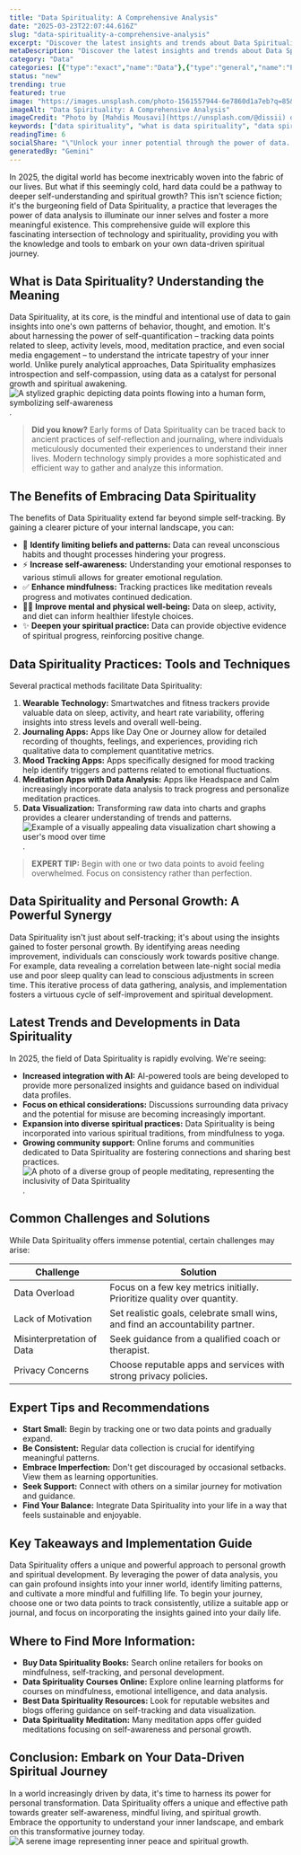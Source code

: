 ```yaml
---
title: "Data Spirituality: A Comprehensive Analysis"
date: "2025-03-23T22:07:44.616Z"
slug: "data-spirituality-a-comprehensive-analysis"
excerpt: "Discover the latest insights and trends about Data Spirituality. This comprehensive guide covers everything you need to know about Data Spirituality in 2025."
metaDescription: "Discover the latest insights and trends about Data Spirituality. This comprehensive guide covers everything you need to know about Data Spirituality in 202..."
category: "Data"
categories: [{"type":"exact","name":"Data"},{"type":"general","name":"Philosophy"},{"type":"medium","name":"Cognitive Science"},{"type":"specific","name":"Mindfulness Practices"},{"type":"niche","name":"Contemplative Computing"}]
status: "new"
trending: true
featured: true
image: "https://images.unsplash.com/photo-1561557944-6e7860d1a7eb?q=85&w=1200&fit=max&fm=webp&auto=compress"
imageAlt: "Data Spirituality: A Comprehensive Analysis"
imageCredit: "Photo by [Mahdis Mousavi](https://unsplash.com/@dissii) on Unsplash"
keywords: ["data spirituality", "what is data spirituality", "data spirituality meaning", "data spirituality benefits", "data spirituality practices", "buy data spirituality books", "data spirituality meditation", "data spirituality courses online", "data spirituality and personal growth", "best data spirituality resources"]
readingTime: 6
socialShare: "\"Unlock your inner potential through the power of data. Data Spirituality isn't just about numbers; it's about using insights to cultivate a more meaningful life.\""
generatedBy: "Gemini"
---
```




In 2025, the digital world has become inextricably woven into the fabric of our lives.  But what if this seemingly cold, hard data could be a pathway to deeper self-understanding and spiritual growth?  This isn't science fiction; it's the burgeoning field of Data Spirituality, a practice that leverages the power of data analysis to illuminate our inner selves and foster a more meaningful existence. This comprehensive guide will explore this fascinating intersection of technology and spirituality, providing you with the knowledge and tools to embark on your own data-driven spiritual journey.

## What is Data Spirituality?  Understanding the Meaning

Data Spirituality, at its core, is the mindful and intentional use of data to gain insights into one's own patterns of behavior, thought, and emotion.  It's about harnessing the power of self-quantification – tracking data points related to sleep, activity levels, mood, meditation practice, and even social media engagement – to understand the intricate tapestry of your inner world.  Unlike purely analytical approaches, Data Spirituality emphasizes introspection and self-compassion, using data as a catalyst for personal growth and spiritual awakening.  ![A stylized graphic depicting data points flowing into a human form, symbolizing self-awareness](https://images.unsplash.com/photo-1581090700227-1e37b190418e?q=85&w=1200&fit=max&fm=webp&auto=compress).

> **Did you know?**  Early forms of Data Spirituality can be traced back to ancient practices of self-reflection and journaling, where individuals meticulously documented their experiences to understand their inner lives.  Modern technology simply provides a more sophisticated and efficient way to gather and analyze this information.

## The Benefits of Embracing Data Spirituality

The benefits of Data Spirituality extend far beyond simple self-tracking. By gaining a clearer picture of your internal landscape, you can:

* 🔑 **Identify limiting beliefs and patterns:** Data can reveal unconscious habits and thought processes hindering your progress.
* ⚡ **Increase self-awareness:**  Understanding your emotional responses to various stimuli allows for greater emotional regulation.
* ✅ **Enhance mindfulness:**  Tracking practices like meditation reveals progress and motivates continued dedication.
* 🧘‍♀️ **Improve mental and physical well-being:** Data on sleep, activity, and diet can inform healthier lifestyle choices.
* ✨ **Deepen your spiritual practice:**  Data can provide objective evidence of spiritual progress, reinforcing positive change.

## Data Spirituality Practices: Tools and Techniques

Several practical methods facilitate Data Spirituality:

1. **Wearable Technology:** Smartwatches and fitness trackers provide valuable data on sleep, activity, and heart rate variability, offering insights into stress levels and overall well-being.
2. **Journaling Apps:** Apps like Day One or Journey allow for detailed recording of thoughts, feelings, and experiences, providing rich qualitative data to complement quantitative metrics.
3. **Mood Tracking Apps:**  Apps specifically designed for mood tracking help identify triggers and patterns related to emotional fluctuations.
4. **Meditation Apps with Data Analysis:**  Apps like Headspace and Calm increasingly incorporate data analysis to track progress and personalize meditation practices.
5. **Data Visualization:** Transforming raw data into charts and graphs provides a clearer understanding of trends and patterns. ![Example of a visually appealing data visualization chart showing a user's mood over time](https://images.unsplash.com/photo-1561557944-6e7860d1a7eb?q=85&w=1200&fit=max&fm=webp&auto=compress).

> **EXPERT TIP:**  Begin with one or two data points to avoid feeling overwhelmed.  Focus on consistency rather than perfection.

## Data Spirituality and Personal Growth: A Powerful Synergy

Data Spirituality isn't just about self-tracking; it's about using the insights gained to foster personal growth.  By identifying areas needing improvement, individuals can consciously work towards positive change.  For example, data revealing a correlation between late-night social media use and poor sleep quality can lead to conscious adjustments in screen time.  This iterative process of data gathering, analysis, and implementation fosters a virtuous cycle of self-improvement and spiritual development.

## Latest Trends and Developments in Data Spirituality

In 2025, the field of Data Spirituality is rapidly evolving.  We're seeing:

* **Increased integration with AI:** AI-powered tools are being developed to provide more personalized insights and guidance based on individual data profiles.
* **Focus on ethical considerations:**  Discussions surrounding data privacy and the potential for misuse are becoming increasingly important.
* **Expansion into diverse spiritual practices:**  Data Spirituality is being incorporated into various spiritual traditions, from mindfulness to yoga.
* **Growing community support:**  Online forums and communities dedicated to Data Spirituality are fostering connections and sharing best practices. ![A photo of a diverse group of people meditating, representing the inclusivity of Data Spirituality](https://images.unsplash.com/photo-1526628953301-3e589a6a8b74?q=85&w=1200&fit=max&fm=webp&auto=compress).

## Common Challenges and Solutions

While Data Spirituality offers immense potential, certain challenges may arise:

| Challenge                     | Solution                                                                     |
|------------------------------|-----------------------------------------------------------------------------|
| Data Overload                  | Focus on a few key metrics initially. Prioritize quality over quantity.      |
| Lack of Motivation            | Set realistic goals, celebrate small wins, and find an accountability partner. |
| Misinterpretation of Data     | Seek guidance from a qualified coach or therapist.                           |
| Privacy Concerns              | Choose reputable apps and services with strong privacy policies.             |

##  Expert Tips and Recommendations

*  **Start Small:** Begin by tracking one or two data points and gradually expand.
*  **Be Consistent:** Regular data collection is crucial for identifying meaningful patterns.
*  **Embrace Imperfection:** Don't get discouraged by occasional setbacks. View them as learning opportunities.
*  **Seek Support:** Connect with others on a similar journey for motivation and guidance.
*  **Find Your Balance:** Integrate Data Spirituality into your life in a way that feels sustainable and enjoyable.

## Key Takeaways and Implementation Guide

Data Spirituality offers a unique and powerful approach to personal growth and spiritual development. By leveraging the power of data analysis, you can gain profound insights into your inner world, identify limiting patterns, and cultivate a more mindful and fulfilling life.  To begin your journey, choose one or two data points to track consistently, utilize a suitable app or journal, and focus on incorporating the insights gained into your daily life.

##  Where to Find More Information:

* **Buy Data Spirituality Books:** Search online retailers for books on mindfulness, self-tracking, and personal development.
* **Data Spirituality Courses Online:** Explore online learning platforms for courses on mindfulness, emotional intelligence, and data analysis.
* **Best Data Spirituality Resources:** Look for reputable websites and blogs offering guidance on self-tracking and data visualization.
* **Data Spirituality Meditation:** Many meditation apps offer guided meditations focusing on self-awareness and personal growth.

## Conclusion: Embark on Your Data-Driven Spiritual Journey

In a world increasingly driven by data, it's time to harness its power for personal transformation.  Data Spirituality offers a unique and effective path towards greater self-awareness, mindful living, and spiritual growth.  Embrace the opportunity to understand your inner landscape, and embark on this transformative journey today.  ![A serene image representing inner peace and spiritual growth](https://images.unsplash.com/photo-1542744173-05336fcc7ad4?q=85&w=1200&fit=max&fm=webp&auto=compress).

